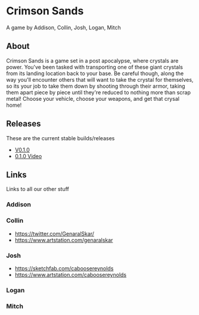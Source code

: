 # Crimson Sands
A game by Addison, Collin, Josh, Logan, Mitch

## About
Crimson Sands is a game set in a post apocalypse, where crystals are power. You've been tasked with transporting one of these giant crystals from its landing location back to your base. Be careful though, along the way you'll encounter others that will want to take the crystal for themselves, so its your job to take them down by shooting through their armor, taking them apart piece by piece until they're reduced to nothing more than scrap metal! Choose your vehicle, choose your weapons, and get that crysal home!

## Releases
These are the current stable builds/releases
- [V0.1.0](https://drive.google.com/file/d/16lFl2HQKqc4FfFLB7sl5i4gXDIhMRops/view)
- [0.1.0 Video](https://youtu.be/tvedBjCEEF8)

## Links
Links to all our other stuff
### Addison


### Collin
- https://twitter.com/GenaralSkar/
- https://www.artstation.com/genaralskar

### Josh
- https://sketchfab.com/caboosereynolds
- https://www.artstation.com/caboosereynolds

### Logan


### Mitch

